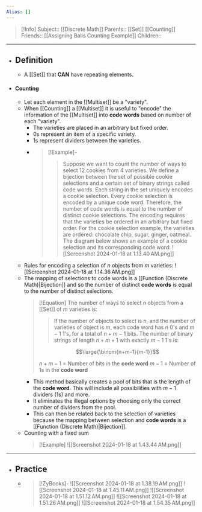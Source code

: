 ```yaml
---
Alias: []
---
```

> [!Info]
> Subject:: [[Discrete Math]]
> Parents:: [[Set]] [[Counting]]
> Friends:: [[Assigning Balls Counting Example]]
> Children:: 
---
- ## Definition
	- A [[Set]] that **CAN** have repeating elements.
- #### Counting
	- Let each element in the [[Multiset]] be a "variety".
	- When [[Counting]] a [[Multiset]] it is useful to "encode" the information of the [[Multiset]] into **code words** based on number of each "variety".
		- The varieties are placed in an arbitrary but fixed order.
		- $0$s represent an item of a specific variety.
		- $1$s represent dividers between the varieties.
		- > [!Example]-
		  > > Suppose we want to count the number of ways to select 12 cookies from 4 varieties. We define a bijection between the set of possible cookie selections and a certain set of binary strings called code words. Each string in the set uniquely encodes a cookie selection. Every cookie selection is encoded by a unique code word. Therefore, the number of code words is equal to the number of distinct cookie selections. The encoding requires that the varieties be ordered in an arbitrary but fixed order. For the cookie selection example, the varieties are ordered: chocolate chip, sugar, ginger, oatmeal. The diagram below shows an example of a cookie selection and its corresponding code word:
		  ![[Screenshot 2024-01-18 at 1.13.40 AM.png]]
	- Rules for encoding a selection of $n$ objects from $m$ varieties:
	   ![[Screenshot 2024-01-18 at 1.14.36 AM.png]]
	- The mapping of selections to code words is a [[Function (Discrete Math)|Bijection]] and so the number of distinct **code words** is equal to the number of distinct selections.
	  > [!Equation]
	  > The number of ways to select $n$ objects from a [[Set]] of $m$ varieties is:
	  > > If the number of objects to select is $n$, and the number of varieties of object is $m$, each code word has $n$ $0$'s and $m-1$ $1$'s, for a total of $n+m-1$ bits. The number of binary strings of length $n+m+1$ with exactly $m-1$ $1$'s is:
	  > 
	  > $$\large{\binom{n+m-1}{m-1}}$$
	  > 
	  > $n+m-1$ = Number of bits in the **code word**
	  > $m-1$ = Number of $1$s in the **code word**
		- This method basically creates a pool of bits that is the length of the **code word**. This will include all possibilities with $m-1$ dividers ($1$s) and more. 
		- It eliminates the illegal options by choosing only the correct number of dividers from the pool. 
		- This can then be related back to the selection of varieties because the mapping between selection and **code words** is a [[Function (Discrete Math)|Bijection]].
	- Counting with a fixed sum
	  > [!Example]
	  > ![[Screenshot 2024-01-18 at 1.43.44 AM.png]]
---
- ## Practice
	- > [!ZyBooks]-
	  > ![[Screenshot 2024-01-18 at 1.38.19 AM.png]]
	  > ![[Screenshot 2024-01-18 at 1.45.11 AM.png]]
	  > ![[Screenshot 2024-01-18 at 1.51.12 AM.png]]
	  > ![[Screenshot 2024-01-18 at 1.51.26 AM.png]]
	  > ![[Screenshot 2024-01-18 at 1.54.35 AM.png]]